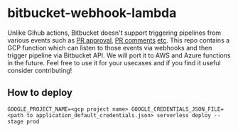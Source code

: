 # bitbucket-webhook-lambda

Unlike Gihub actions, Bitbucket doesn't support triggering pipelines from various events such as [PR approval](https://jira.atlassian.com/browse/BCLOUD-21695), [PR comments](https://jira.atlassian.com/browse/BCLOUD-14026) [etc](https://jira.atlassian.com/browse/BCLOUD-14026). 
This repo contains a GCP function which can listen to those events via webhooks and then trigger pipeline via Bitbucket API. 
We will port it to AWS and Azure functions in the future. 
Feel free to use it for your usecases and if you find it useful consider contributing!

## How to deploy
```
GOOGLE_PROJECT_NAME=<gcp project name> GOOGLE_CREDENTIALS_JSON_FILE=<path to application_default_credentials.json> serverless deploy --stage prod
```
